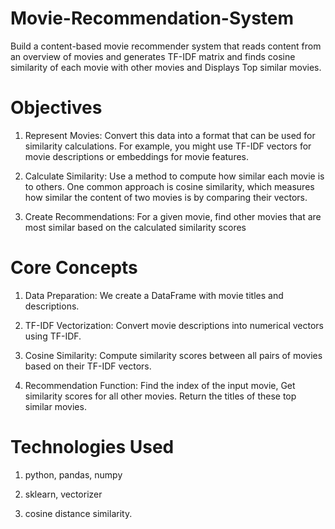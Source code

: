 # Movie-Recommendation-System

Build a content-based movie recommender system that reads content from an overview of movies and generates TF-IDF matrix and finds cosine similarity of each movie with other movies and Displays Top similar movies.

# Objectives

1. Represent Movies: Convert this data into a format that can be used for similarity calculations. For example, you might use TF-IDF vectors for movie descriptions or embeddings for movie features.

2. Calculate Similarity: Use a method to compute how similar each movie is to others. One common approach is cosine similarity, which measures how similar the content of two movies is by comparing their vectors.

3. Create Recommendations: For a given movie, find other movies that are most similar based on the calculated similarity scores

# Core Concepts

1. Data Preparation: We create a DataFrame with movie titles and descriptions.

2. TF-IDF Vectorization: Convert movie descriptions into numerical vectors using TF-IDF.

3. Cosine Similarity: Compute similarity scores between all pairs of movies based on their TF-IDF vectors.

4. Recommendation Function: Find the index of the input movie, Get similarity scores for all other movies. Return the titles of these top similar movies.


# Technologies Used

1. python, pandas, numpy

2. sklearn, vectorizer

3. cosine distance similarity.